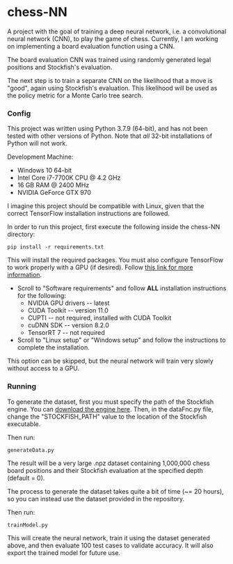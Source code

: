 # chess-NN

A project with the goal of training a deep neural network, i.e. a convolutional neural network (CNN),
to play the game of chess. Currently, I am working on implementing a board evaluation function using a CNN.

The board evaluation CNN was trained using randomly generated legal positions and Stockfish's evaluation.

The next step is to train a separate CNN on the likelihood that a move is "good", again using Stockfish's evaluation. This likelihood will be used as the policy
metric for a Monte Carlo tree search.

### Config

This project was written using Python 3.7.9 (64-bit), and has not been tested with other versions of Python. Note that *all* 32-bit installations of Python will not work.

Development Machine:
- Windows 10 64-bit
- Intel Core i7-7700K CPU @ 4.2 GHz
- 16 GB RAM @ 2400 MHz
- NVIDIA GeForce GTX 970

I imagine this project should be compatible with Linux, given that the correct TensorFlow installation instructions are followed.

In order to run this project, first execute the following inside the chess-NN directory:
```
pip install -r requirements.txt
```

This will install the required packages. You must also configure TensorFlow to work properly with a GPU (if desired).
Follow [this link for more information](https://www.tensorflow.org/install/gpu).

- Scroll to "Software requirements" and follow **ALL** installation instructions for the following:
  - NVIDIA GPU drivers -- latest
  - CUDA Toolkit -- version 11.0
  - CUPTI -- not required, installed with CUDA Toolkit
  - cuDNN SDK -- version 8.2.0
  - TensorRT 7 -- not required
- Scroll to "Linux setup" or "Windows setup" and follow the instructions to complete the installation.

This option can be skipped, but the neural network will train very slowly without access to a GPU.

### Running

To generate the dataset, first you must specify the path of the Stockfish engine. You can [download the engine here](https://stockfishchess.org/download/).
Then, in the dataFnc.py file, change the "STOCKFISH_PATH" value to the location of the Stockfish executable.

Then run:
```
generateData.py
```
The result will be a very large .npz dataset containing 1,000,000 chess board positions and their Stockfish evaluation at the specified depth (default = 0).

The process to generate the dataset takes quite a bit of time (~= 20 hours), so you can instead use the dataset provided in the repository.

Then run:
```
trainModel.py
```
This will create the neural network, train it using the dataset generated above, and then evaluate 100 test cases to validate accuracy. 
It will also export the trained model for future use. 
